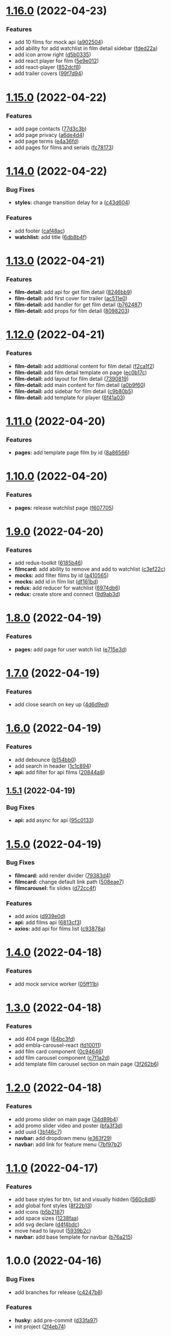 # [1.16.0](https://github.com/nblackninja/kinopoisk/compare/v1.15.0...v1.16.0) (2022-04-23)


### Features

* add 10 films for mock api ([a902504](https://github.com/nblackninja/kinopoisk/commit/a902504a6037b03cd2991a4509c8cc1b2045c768))
* add ability for add watchlist in film detail sidebar ([fded22a](https://github.com/nblackninja/kinopoisk/commit/fded22a964adfffb7f75ffd7d2734888f6061b3d))
* add icon arrow right ([d5b0335](https://github.com/nblackninja/kinopoisk/commit/d5b0335e508fc978868389402b063aa6837f5855))
* add react player for film ([5e9e012](https://github.com/nblackninja/kinopoisk/commit/5e9e01250fc567a8afe32c772257e81e44d5b229))
* add react-player ([852dcf8](https://github.com/nblackninja/kinopoisk/commit/852dcf8fb8eed8f924626e907adc22f04aacd2b0))
* add trailer covers ([99f7d94](https://github.com/nblackninja/kinopoisk/commit/99f7d94162e9aa8518c1d641a6eaacefdf5459df))

# [1.15.0](https://github.com/nblackninja/kinopoisk/compare/v1.14.0...v1.15.0) (2022-04-22)


### Features

* add page contacts ([77d3c3b](https://github.com/nblackninja/kinopoisk/commit/77d3c3b822429dec1e948b07b1486e6c17ea2d02))
* add page privacy ([a6de4d4](https://github.com/nblackninja/kinopoisk/commit/a6de4d455803a762c4591e6090d520dd6b9312a2))
* add page terms ([e4a36fd](https://github.com/nblackninja/kinopoisk/commit/e4a36fdc5589f7c27c2958a77deca20a9389dd92))
* add pages for films and serials ([fc78173](https://github.com/nblackninja/kinopoisk/commit/fc78173129e1f1dc3102f78ad244ec1554ee3430))

# [1.14.0](https://github.com/nblackninja/kinopoisk/compare/v1.13.0...v1.14.0) (2022-04-22)


### Bug Fixes

* **styles:** change transition delay for a ([c43d604](https://github.com/nblackninja/kinopoisk/commit/c43d604a4ca268662122c93de13a3a20d7d93a93))


### Features

* add footer ([caf48ac](https://github.com/nblackninja/kinopoisk/commit/caf48ace88132f257c306991faba1ec6acdfdc95))
* **watchlist:** add title ([6db8b4f](https://github.com/nblackninja/kinopoisk/commit/6db8b4fff2d04e3ae964985bbac167e67e86ee09))

# [1.13.0](https://github.com/nblackninja/kinopoisk/compare/v1.12.0...v1.13.0) (2022-04-21)


### Features

* **film-detail:** add api for get film detail ([8246bb9](https://github.com/nblackninja/kinopoisk/commit/8246bb9cc5aff4ebdb9f7044d9e8f3f18d459357))
* **film-detail:** add first cover for trailer ([ac511e0](https://github.com/nblackninja/kinopoisk/commit/ac511e0422efedc790e01fb4c46b2453ed372681))
* **film-detail:** add handler for get film detail ([b762487](https://github.com/nblackninja/kinopoisk/commit/b7624872986020ad6fb2157148a8dc49c765b6c6))
* **film-detail:** add props for film detail ([8098203](https://github.com/nblackninja/kinopoisk/commit/809820335dbff08a4c4290ed021a021dd86e2a9b))

# [1.12.0](https://github.com/nblackninja/kinopoisk/compare/v1.11.0...v1.12.0) (2022-04-21)


### Features

* **film-detail:** add additional content for film detail ([f2ca1f2](https://github.com/nblackninja/kinopoisk/commit/f2ca1f29b8983da639ecf212d6ee00dc9f9c400f))
* **film-detail:** add film detail template on page ([ec0b17c](https://github.com/nblackninja/kinopoisk/commit/ec0b17cb5e4590dd96207dde50939202aef5a269))
* **film-detail:** add layout for film detail ([7390819](https://github.com/nblackninja/kinopoisk/commit/73908190037220aa3dfcb6552eb95654ffe42302))
* **film-detail:** add main content for film detail ([a0b9f60](https://github.com/nblackninja/kinopoisk/commit/a0b9f6060681b9cb251a50e03b1869d89417c627))
* **film-detail:** add sidebar for film detail ([c9b80b5](https://github.com/nblackninja/kinopoisk/commit/c9b80b5bf11c4f7001739a13d8bedeee9f0c3fcf))
* **film-detail:** add template for player ([6f41a03](https://github.com/nblackninja/kinopoisk/commit/6f41a038c541ac1086ca8e82c7c89a96e6ff6ea2))

# [1.11.0](https://github.com/nblackninja/kinopoisk/compare/v1.10.0...v1.11.0) (2022-04-20)


### Features

* **pages:** add template page film by id ([8a86566](https://github.com/nblackninja/kinopoisk/commit/8a865667f925eed1af2885bf44c7085a813a104a))

# [1.10.0](https://github.com/nblackninja/kinopoisk/compare/v1.9.0...v1.10.0) (2022-04-20)


### Features

* **pages:** release watchlist page ([f607705](https://github.com/nblackninja/kinopoisk/commit/f6077059790335ccd5efeed8bc5cd660878420ed))

# [1.9.0](https://github.com/nblackninja/kinopoisk/compare/v1.8.0...v1.9.0) (2022-04-20)


### Features

* add redux-toolkit ([6185b46](https://github.com/nblackninja/kinopoisk/commit/6185b464e6c21a660947f05d824a52a6b28e10ed))
* **filmcard:** add ability to remove and add to watchlist ([c3ef22c](https://github.com/nblackninja/kinopoisk/commit/c3ef22c35d8298a4d742a03680e122be70989120))
* **mocks:** add filter films by id ([a410565](https://github.com/nblackninja/kinopoisk/commit/a410565935a6d19b2fb5011b1a35ddd55f64bff3))
* **mocks:** add id in film list ([df161bd](https://github.com/nblackninja/kinopoisk/commit/df161bd6fab838b5db4f865986681216e4154874))
* **redux:** add reducer for watchlist ([6974db6](https://github.com/nblackninja/kinopoisk/commit/6974db67afc2c02cce85a408ffa6d20716450d89))
* **redux:** create store and connect ([9d9ab3d](https://github.com/nblackninja/kinopoisk/commit/9d9ab3d177a8a1f8b754d4a3e8bcc08b0f17e1f5))

# [1.8.0](https://github.com/nblackninja/kinopoisk/compare/v1.7.0...v1.8.0) (2022-04-19)


### Features

* **pages:** add page for user watch list ([e715e3d](https://github.com/nblackninja/kinopoisk/commit/e715e3d768fc2ef1806968281c25272f946cf9d8))

# [1.7.0](https://github.com/nblackninja/kinopoisk/compare/v1.6.0...v1.7.0) (2022-04-19)


### Features

* add close search on key up ([4d6d9ed](https://github.com/nblackninja/kinopoisk/commit/4d6d9edfb016a885e336076d6e762d47ed0d6d74))

# [1.6.0](https://github.com/nblackninja/kinopoisk/compare/v1.5.1...v1.6.0) (2022-04-19)


### Features

* add debounce ([b154bb0](https://github.com/nblackninja/kinopoisk/commit/b154bb08ebf8079c23ae4b2026b9144e3dac5a40))
* add search in header ([1c1c894](https://github.com/nblackninja/kinopoisk/commit/1c1c8941456074de6cdce6ed24f6ad5425011d28))
* **api:** add filter for api films ([20844a8](https://github.com/nblackninja/kinopoisk/commit/20844a83811996ba40a8fdc4c81e6b047dca5c0a))

## [1.5.1](https://github.com/nblackninja/kinopoisk/compare/v1.5.0...v1.5.1) (2022-04-19)


### Bug Fixes

* **api:** add async for api ([95c0133](https://github.com/nblackninja/kinopoisk/commit/95c013311ab54739297abcc11443ff4389065890))

# [1.5.0](https://github.com/nblackninja/kinopoisk/compare/v1.4.0...v1.5.0) (2022-04-19)


### Bug Fixes

* **filmcard:** add render divider ([79383d4](https://github.com/nblackninja/kinopoisk/commit/79383d4e8a5eedab93f134c8b680420a0290f9a3))
* **filmcard:** change default link path ([508eae7](https://github.com/nblackninja/kinopoisk/commit/508eae79dae3cd4b4a1ca46e6db7fdddac1f98aa))
* **filmcarousel:** fix slides ([d72cc4f](https://github.com/nblackninja/kinopoisk/commit/d72cc4f7e892418c4de9a6f1a834e29391299882))


### Features

* add axios ([d939e0d](https://github.com/nblackninja/kinopoisk/commit/d939e0d2e03c6674479bb7dece8da6b65ae0afcd))
* **api:** add films api ([6813cf3](https://github.com/nblackninja/kinopoisk/commit/6813cf3b2c216fd7e00ee38b368341ab490fbe34))
* **axios:** add api for films list ([c93878a](https://github.com/nblackninja/kinopoisk/commit/c93878a00c6e8a584ceef8aaeaee79e98b2cb97d))

# [1.4.0](https://github.com/nblackninja/kinopoisk/compare/v1.3.0...v1.4.0) (2022-04-18)


### Features

* add mock service worker ([05ff11b](https://github.com/nblackninja/kinopoisk/commit/05ff11bb37e760544ac996742c9f0adaaceb5b7f))

# [1.3.0](https://github.com/nblackninja/kinopoisk/compare/v1.2.0...v1.3.0) (2022-04-18)


### Features

* add 404 page ([64bc3fd](https://github.com/nblackninja/kinopoisk/commit/64bc3fd971fd29653b7d0e0267dbd652ac93c6bb))
* add embla-carousel-react ([fd10011](https://github.com/nblackninja/kinopoisk/commit/fd10011728d4bda7c1e6cbf1c4d698c9a65a9006))
* add film card component ([0c94646](https://github.com/nblackninja/kinopoisk/commit/0c94646d68fd7d767eae6ee621eff094f3a5d4a5))
* add film carousel component ([c7f1a2d](https://github.com/nblackninja/kinopoisk/commit/c7f1a2d841397cada04a12626f659c82b29f107e))
* add template film carousel section on main page ([3f262b6](https://github.com/nblackninja/kinopoisk/commit/3f262b648f24f227b80ae5dee46c2ae5ab2d4758))

# [1.2.0](https://github.com/nblackninja/kinopoisk/compare/v1.1.0...v1.2.0) (2022-04-18)


### Features

* add promo slider on main page ([34d89b4](https://github.com/nblackninja/kinopoisk/commit/34d89b40640f3fd558845b4c83b481cd20b183de))
* add promo slider video and poster ([bfa3f3d](https://github.com/nblackninja/kinopoisk/commit/bfa3f3d59ff71766c44b9fb1464f78dc0b26efab))
* add uuid ([3b146c7](https://github.com/nblackninja/kinopoisk/commit/3b146c7b08dfa1c20b8c0857318f9b3751abbd82))
* **navbar:** add dropdown menu ([e363f29](https://github.com/nblackninja/kinopoisk/commit/e363f293aea6b165422165011b9b2211b1d8ebe4))
* **navbar:** add link for feature menu ([7bf97b2](https://github.com/nblackninja/kinopoisk/commit/7bf97b22b286078324d9e8a881dabd856aa9876d))

# [1.1.0](https://github.com/nblackninja/kinopoisk/compare/v1.0.0...v1.1.0) (2022-04-17)


### Features

* add base styles for btn, list and visually hidden ([560c8d8](https://github.com/nblackninja/kinopoisk/commit/560c8d872124f8826cbe34f7eaf8f2965bead5d9))
* add global font styles ([8f22b13](https://github.com/nblackninja/kinopoisk/commit/8f22b13e08114062f8e2c2365e1211b8f215ee72))
* add icons ([b5b2187](https://github.com/nblackninja/kinopoisk/commit/b5b21878bc1971129635febf41d699a6f2f45b2d))
* add space sizes ([1238faa](https://github.com/nblackninja/kinopoisk/commit/1238faa4c525f322e439701bab56a94f3efc9f40))
* add svg declare ([d4f4bdc](https://github.com/nblackninja/kinopoisk/commit/d4f4bdc59fe4bf0e212ffcf1486174e0a3bb11b4))
* move head to layout ([5939b2c](https://github.com/nblackninja/kinopoisk/commit/5939b2cff2f73cd16b2c8c71c7d2e30ab065359a))
* **navbar:** add base template for navbar ([b76a215](https://github.com/nblackninja/kinopoisk/commit/b76a21538474dc2311addd5c98a60200eb13c825))

# 1.0.0 (2022-04-16)


### Bug Fixes

* add branches for release ([c4247b8](https://github.com/nblackninja/kinopoisk/commit/c4247b88e103c496267d5ffca28efca621acf585))


### Features

* **husky:** add pre-commit ([d33fa97](https://github.com/nblackninja/kinopoisk/commit/d33fa97887a858193a69fac8df2c30113dfa65d0))
* init project ([2f4eb74](https://github.com/nblackninja/kinopoisk/commit/2f4eb749ff00d9168c2e094fe0fd46d3968dc0e0))

